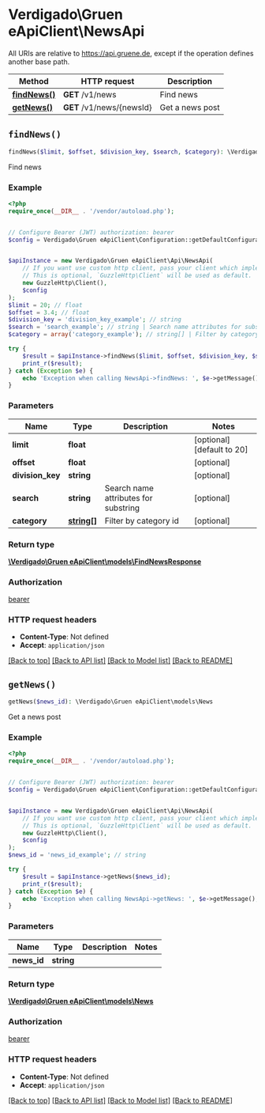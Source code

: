 # Verdigado\Gruen eApiClient\NewsApi

All URIs are relative to https://api.gruene.de, except if the operation defines another base path.

| Method | HTTP request | Description |
| ------------- | ------------- | ------------- |
| [**findNews()**](NewsApi.md#findNews) | **GET** /v1/news | Find news |
| [**getNews()**](NewsApi.md#getNews) | **GET** /v1/news/{newsId} | Get a news post |


## `findNews()`

```php
findNews($limit, $offset, $division_key, $search, $category): \Verdigado\Gruen eApiClient\models\FindNewsResponse
```

Find news

### Example

```php
<?php
require_once(__DIR__ . '/vendor/autoload.php');


// Configure Bearer (JWT) authorization: bearer
$config = Verdigado\Gruen eApiClient\Configuration::getDefaultConfiguration()->setAccessToken('YOUR_ACCESS_TOKEN');


$apiInstance = new Verdigado\Gruen eApiClient\Api\NewsApi(
    // If you want use custom http client, pass your client which implements `GuzzleHttp\ClientInterface`.
    // This is optional, `GuzzleHttp\Client` will be used as default.
    new GuzzleHttp\Client(),
    $config
);
$limit = 20; // float
$offset = 3.4; // float
$division_key = 'division_key_example'; // string
$search = 'search_example'; // string | Search name attributes for substring
$category = array('category_example'); // string[] | Filter by category id

try {
    $result = $apiInstance->findNews($limit, $offset, $division_key, $search, $category);
    print_r($result);
} catch (Exception $e) {
    echo 'Exception when calling NewsApi->findNews: ', $e->getMessage(), PHP_EOL;
}
```

### Parameters

| Name | Type | Description  | Notes |
| ------------- | ------------- | ------------- | ------------- |
| **limit** | **float**|  | [optional] [default to 20] |
| **offset** | **float**|  | [optional] |
| **division_key** | **string**|  | [optional] |
| **search** | **string**| Search name attributes for substring | [optional] |
| **category** | [**string[]**](../Model/string.md)| Filter by category id | [optional] |

### Return type

[**\Verdigado\Gruen eApiClient\models\FindNewsResponse**](../Model/FindNewsResponse.md)

### Authorization

[bearer](../../README.md#bearer)

### HTTP request headers

- **Content-Type**: Not defined
- **Accept**: `application/json`

[[Back to top]](#) [[Back to API list]](../../README.md#endpoints)
[[Back to Model list]](../../README.md#models)
[[Back to README]](../../README.md)

## `getNews()`

```php
getNews($news_id): \Verdigado\Gruen eApiClient\models\News
```

Get a news post

### Example

```php
<?php
require_once(__DIR__ . '/vendor/autoload.php');


// Configure Bearer (JWT) authorization: bearer
$config = Verdigado\Gruen eApiClient\Configuration::getDefaultConfiguration()->setAccessToken('YOUR_ACCESS_TOKEN');


$apiInstance = new Verdigado\Gruen eApiClient\Api\NewsApi(
    // If you want use custom http client, pass your client which implements `GuzzleHttp\ClientInterface`.
    // This is optional, `GuzzleHttp\Client` will be used as default.
    new GuzzleHttp\Client(),
    $config
);
$news_id = 'news_id_example'; // string

try {
    $result = $apiInstance->getNews($news_id);
    print_r($result);
} catch (Exception $e) {
    echo 'Exception when calling NewsApi->getNews: ', $e->getMessage(), PHP_EOL;
}
```

### Parameters

| Name | Type | Description  | Notes |
| ------------- | ------------- | ------------- | ------------- |
| **news_id** | **string**|  | |

### Return type

[**\Verdigado\Gruen eApiClient\models\News**](../Model/News.md)

### Authorization

[bearer](../../README.md#bearer)

### HTTP request headers

- **Content-Type**: Not defined
- **Accept**: `application/json`

[[Back to top]](#) [[Back to API list]](../../README.md#endpoints)
[[Back to Model list]](../../README.md#models)
[[Back to README]](../../README.md)
